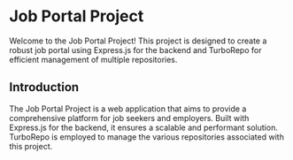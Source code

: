 # Job Portal Project

Welcome to the Job Portal Project! This project is designed to create a robust job portal using Express.js for the backend and TurboRepo for efficient management of multiple repositories.

## Introduction

The Job Portal Project is a web application that aims to provide a comprehensive platform for job seekers and employers. Built with Express.js for the backend, it ensures a scalable and performant solution. TurboRepo is employed to manage the various repositories associated with this project.
